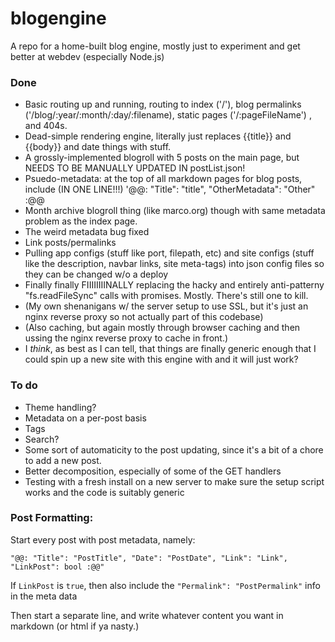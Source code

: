 # blogengine
A repo for a home-built blog engine, mostly just to experiment and get better at webdev (especially Node.js)


### Done

* Basic routing up and running, routing to index ('/'), blog permalinks ('/blog/:year/:month/:day/:filename), static pages ('/:pageFileName')
, and 404s.
* Dead-simple rendering engine, literally just replaces {{title}} and {{body}} and date things with stuff.
* A grossly-implemented blogroll with 5 posts on the main page, but NEEDS TO BE MANUALLY UPDATED IN postList.json!
* Psuedo-metadata: at the top of all markdown pages for blog posts, include (IN ONE LINE!!!) '@@: "Title": "title", "OtherMetadata": "Other" :@@
* Month archive blogroll thing (like marco.org) though with same metadata problem as the index page.
* The weird metadata bug fixed
* Link posts/permalinks
* Pulling app configs (stuff like port, filepath, etc) and site configs (stuff like the description, navbar links, site meta-tags) into json config files so they can be changed w/o a deploy
* Finally finally FIIIIIIIINALLY replacing the hacky and entirely anti-patterny "fs.readFileSync" calls with promises. Mostly. There's still one to kill.
* (My own shenanigans w/ the server setup to use SSL, but it's just an nginx reverse proxy so not actually part of this codebase)
* (Also caching, but again mostly through browser caching and then ussing the nginx reverse proxy to cache in front.)
* I *think*, as best as I can tell, that things are finally generic enough that I could spin up a new site with this engine with and it will just work? 



### To do

* Theme handling?
* Metadata on a per-post basis
* Tags
* Search?
* Some sort of automaticity to the post updating, since it's a bit of a chore to add a new post.
* Better decomposition, especially of some of the GET handlers
* Testing with a fresh install on a new server to make sure the setup script works and the code is suitably generic


### Post Formatting:

Start every post with post metadata, namely: 

`"@@: "Title": "PostTitle", "Date": "PostDate", "Link": "Link", "LinkPost": bool :@@"`

If `LinkPost` is `true`, then also include the `"Permalink": "PostPermalink"` info in the meta data

Then start a separate line, and write whatever content you want in markdown (or html if ya nasty.)

